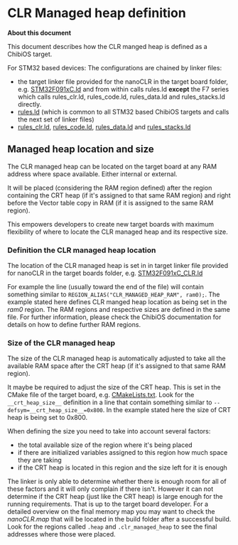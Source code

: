 # CLR Managed heap definition

**About this document**

This document describes how the CLR manged heap is defined as a ChibiOS target.

For STM32 based devices:
The configurations are chained by linker files:

- the target linker file provided for the nanoCLR in the target board folder, e.g. [STM32F091xC.ld](../../targets/CMSIS-OS/ChibiOS/ST_NUCLEO_F091RC/nanoCLR/STM32F091xC.ld) and from within calls rules.ld **except** the F7 series which calls rules_clr.ld, rules_code.ld, rules_data.ld and rules_stacks.ld directly.
- [rules.ld](https://github.com/nanoframework/nf-interpreter/blob/develop/targets/CMSIS-OS/ChibiOS/common/rules.ld) (which is common to all STM32 based ChibiOS targets and calls the next set of linker files)
- [rules_clr.ld](https://github.com/nanoframework/nf-interpreter/blob/develop/targets/CMSIS-OS/ChibiOS/common/rules_clr.ld), [rules_code.ld](https://github.com/nanoframework/nf-interpreter/blob/develop/targets/CMSIS-OS/ChibiOS/common/rules_code.ld), [rules_data.ld](https://github.com/nanoframework/nf-interpreter/blob/develop/targets/CMSIS-OS/ChibiOS/common/rules_data.ld) and [rules_stacks.ld](https://github.com/nanoframework/nf-interpreter/blob/develop/targets/CMSIS-OS/ChibiOS/common/rules_stacks.ld)

## Managed heap location and size

The CLR managed heap can be located on the target board at any RAM address where space available. Either internal or external.

It will be placed (considering the RAM region defined) after the region containing the CRT heap (if it's assigned to that same RAM region) and right before the Vector table copy in RAM (if it is assigned to the same RAM region).

This empowers developers to create new target boards with maximum flexibility of where to locate the CLR managed heap and its respective size.

### Definition the CLR managed heap location

The location of the CLR managed heap is set in in target linker file provided for nanoCLR in the target boards folder, e.g. [STM32F091xC_CLR.ld](https://github.com/nanoframework/nf-interpreter/blob/develop/targets/CMSIS-OS/ChibiOS/ST_NUCLEO64_F091RC/nanoCLR/STM32F091xC_CLR.ld)

For example the line (usually toward the end of the file) will contain something similar to `REGION_ALIAS("CLR_MANAGED_HEAP_RAM", ram0);`. The example stated here defines CLR manged heap location as being set in the _ram0_ region. The RAM regions and respective sizes are defined in the same file. For further information, please check the ChibiOS documentation for details on how to define further RAM regions.

### Size of the CLR managed heap

The size of the CLR managed heap is automatically adjusted to take all the available RAM space after the CRT heap (if it's assigned to that same RAM region).

It maybe be required to adjust the size of the CRT heap. This is set in the CMake file of the target board, e.g. [CMakeLists.txt](https://github.com/nanoframework/nf-interpreter/blob/develop/targets/CMSIS-OS/ChibiOS/ST_NUCLEO64_F091RC/CMakeLists.txt).
Look for the `__crt_heap_size__` definition in a line that contain something similar to `--defsym=__crt_heap_size__=0x800`. In the example stated here the size of CRT heap is being set to 0x800.

When defining the size you need to take into account several factors:

- the total available size of the region where it's being placed
- if there are initialized variables assigned to this region how much space they are taking
- if the CRT heap is located in this region and the size left for it is enough

The linker is only able to determine whether there is enough room for all of these factors and it will only complain if there isn't. However it can not determine if the CRT heap (just like the CRT heap) is large enough for the running requirements. That is up to the target board developer.
For a detailed overview on the final memory map you may want to check the _nanoCLR.map_ that will be located in the build folder after a successful build. Look for the regions called `.heap` and `.clr_managed_heap` to see the final addresses where those were placed.
